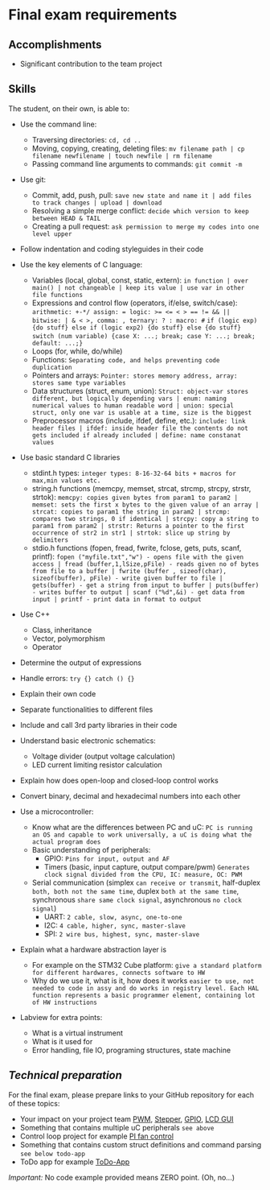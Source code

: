 # Final exam requirements

## Accomplishments

 -  Significant contribution to the team project

## Skills

The student, on their own, is able to:

 -  Use the command line:
     -  Traversing directories: `cd, cd ..`
     -  Moving, copying, creating, deleting files: `mv filename path | cp filename newfilename | touch newfile | rm filename`
     -  Passing command line arguments to commands: `git commit -m`
 -  Use git:
     -  Commit, add, push, pull: `save new state and name it | add files to track changes | upload | download`
     -  Resolving a simple merge conflict: `decide which version to keep between HEAD & TAIL`
     -  Creating a pull request: `ask permission to merge my codes into one level upper`
 -  Follow indentation and coding styleguides in their code


 -  Use the key elements of C language:
     -  Variables (local, global, const, static, extern): `in function | over main() | not changeable | keep its value | use var in other file functions`
     -  Expressions and control flow (operators, if/else, switch/case): `arithmetic: +-*/ assign: = logic: >= <= < > == != && || bitwise: | & < >, comma: , ternary: ? : macro: #`
     `if (logic exp) {do stuff} else if (logic exp2) {do stuff} else {do stuff}`
     `switch (num variable) {case X: ...; break; case Y: ...; break; default: ...;}`
     -  Loops (for, while, do/while)
     -  Functions: `Separating code, and helps preventing code duplication`
     -  Pointers and arrays: `Pointer: stores memory address, array: stores same type variables`
     -  Data structures (struct, enum, union): `Struct: object-var stores different, but logically depending vars | enum: naming numerical values to human readable word | union: special struct, only one var is usable at a time, size is the biggest`
     -  Preprocessor macros (include, ifdef, define, etc.): `include: link header files | ifdef: inside header file the contents do not gets included if already included | define: name constanat values`
 -  Use basic standard C libraries
     -  stdint.h types: `integer types: 8-16-32-64 bits + macros for max,min values etc.`
     -  string.h functions (memcpy, memset, strcat, strcmp, strcpy, strstr, strtok): `memcpy: copies given bytes from param1 to param2 | memset: sets the first x bytes to the given value of an array | strcat: copies to param1 the string in param2 | strcmp: compares two strings, 0 if identical | strcpy: copy a string to param1 from param2 | strstr: Returns a pointer to the first occurrence of str2 in str1 | strtok: slice up string by delimiters`
     -  stdio.h functions (fopen, fread, fwrite, fclose, gets, puts, scanf, printf): `fopen ("myfile.txt","w") - opens file with the given access | fread (buffer,1,lSize,pFile) - reads given no of bytes from file to a buffer | fwrite (buffer , sizeof(char), sizeof(buffer), pFile) - write given buffer to file | gets(buffer) - get a string from input to buffer | puts(buffer) - writes buffer to output | scanf ("%d",&i) - get data from input | printf - print data in format to output`     
 -  Use C++
     -  Class, inheritance
     -  Vector, polymorphism
     -  Operator  
 -  Determine the output of expressions
 -  Handle errors: `try {} catch () {}`
 -  Explain their own code
 -  Separate functionalities to different files
 -  Include and call 3rd party libraries in their code


 -  Understand basic electronic schematics:
     -  Voltage divider (output voltage calculation)
     -  LED current limiting resistor calculation
 -  Explain how does open-loop and closed-loop control works
 -  Convert binary, decimal and hexadecimal numbers into each other
 -  Use a microcontroller:
     -  Know what are the differences between PC and uC: `PC is running an OS and capable to work universally, a uC is doing what the actual program does`
     -  Basic understanding of peripherals:
        - GPIO: `Pins for input, output and AF`
        - Timers (basic, input capture, output compare/pwm) `Generates clock signal divided from the CPU, IC: measure, OC: PWM`
     -  Serial communication (simplex `can receive or transmit`, half-duplex `both, both not the same time`, duplex `both at the same time`, synchronous `share same clock signal`, asynchronous `no clock signal`)
        - UART: `2 cable, slow, async, one-to-one`
        - I2C: `4 cable, higher, sync, master-slave`
        - SPI: `2 wire bus, highest, sync, master-slave`
  -  Explain what a hardware abstraction layer is
     -  For example on the STM32 Cube platform: `give a standard platform for different hardwares, connects software to HW`
     -  Why do we use it, what is it, how does it works `easier to use, not needed to code in assy and do works in registry level. Each HAL function represents a basic programmer element, containing lot of HW instructions`


 - Labview for extra points:
      - What is a virtual instrument
      - What is it used for
      - Error handling, file IO, programing structures, state machine

## *Technical preparation*

For the final exam, please prepare links to your GitHub repository for each of these topics:

  - Your impact on your project team [PWM](https://github.com/greenfox-academy/Static-DrawingRobot/blob/Development-Zoli/DrawingRobot/src/PWM.c), [Stepper](https://github.com/greenfox-academy/Static-DrawingRobot/blob/Development-Zoli/DrawingRobot/src/STEPPER.c), [GPIO](https://github.com/greenfox-academy/Static-DrawingRobot/blob/Development-Zoli/DrawingRobot/src/GPIO.c), [LCD GUI](https://github.com/greenfox-academy/Static-DrawingRobot/blob/Development-Zoli/DrawingRobot/src/LCD_GUI.c)
  - Something that contains multiple uC peripherals `see above`
   - Control loop project for example [PI fan control](https://github.com/greenfox-academy/Zoli-G/tree/master/week-09/day-4%265/PI_FAN_controller)
  - Something that contains custom struct definitions and command parsing `see below todo-app`
   - ToDo app for example [ToDo-App](https://github.com/greenfox-academy/Zoli-G/tree/master/week-04/day4%265%20-%20ToDoApp)

*Important:* No code example provided means ZERO point. (Oh, no...)